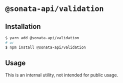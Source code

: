 # `@sonata-api/validation`

## Installation

```sh
$ yarn add @sonata-api/validation
# or
$ npm install @sonata-api/validation
```

## Usage

This is an internal utility, not intended for public usage.
